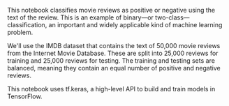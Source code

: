 This notebook classifies movie reviews as positive or negative using the text of the review. This is an example of binary—or two-class—classification, an important and widely applicable kind of machine learning problem.

We'll use the IMDB dataset that contains the text of 50,000 movie reviews from the Internet Movie Database. These are split into 25,000 reviews for training and 25,000 reviews for testing. The training and testing sets are balanced, meaning they contain an equal number of positive and negative reviews.

This notebook uses tf.keras, a high-level API to build and train models in TensorFlow.
